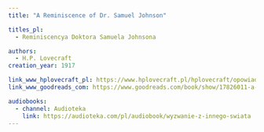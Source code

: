 ```yaml
---
title: "A Reminiscence of Dr. Samuel Johnson"

titles_pl:
  - Reminiscencya Doktora Samuela Johnsona

authors:
  - H.P. Lovecraft
creation_year: 1917

link_www_hplovecraft_pl: https://www.hplovecraft.pl/hplovecraft/opowiadania-nowele-powiesci/a-reminiscence-of-dr-samuel-johnson/
link_www_goodreads_com: https://www.goodreads.com/book/show/17826011-a-reminiscence-of-dr-samuel-johnson

audiobooks:
  - channel: Audioteka
    link: https://audioteka.com/pl/audiobook/wyzwanie-z-innego-swiata
---
```


